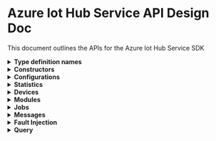 ﻿# Azure Iot Hub Service API Design Doc
This document outlines the APIs for the Azure Iot Hub Service SDK

<details><summary><b>Type definition names</b></summary>
    
```
Configuration - TwinConfiguration
Module - ModuleIdentity
Device - DeviceIdentity
Twin - TwinData
Interface - PnpInterface
Property - PnpProperty
Reported - PnpReported
Desired - PnpDesired
```
</details>

<details><summary><b>Constructors</b></summary>
    
```csharp

```
</details>

<details><summary><b>Configurations</b></summary>
APIs for managing configurations for devices and modules

```csharp

```
</details>

<details><summary><b>Statistics</b></summary>
APIs for getting statistics about devices and modules, as well as service statistics

```csharp

```
</details>

<details><summary><b>Devices</b></summary>
APIs for managing device identities, device twins, and querying devices

```csharp

```
</details>

<details><summary><b>Modules</b></summary>
APIs for managing module identities, module twins, and querying modules

```csharp

```
</details>

<details><summary><b>Jobs</b></summary>
Import/Export Jobs APIs: Import and export operations take place in the context of Jobs that enable you to execute bulk service operations against an IoT hub. Exports are long-running jobs that use a customer-supplied blob container to save device identity data read from the identity registry. In addition, imports are long-running jobs that use data in a customer-supplied blob container to write device identity data into the identity registry.

```csharp
public class Jobs
{
    /// <summary>
    /// Creates a job to export device registrations to the container using a job properties object.
    /// </summary>
    /// <param name="jobProperties">Properties for the job</param>
    /// <param name="cancellationToken">Task cancellation token</param>
    /// <returns>JobProperties of the newly created job.</returns>
    /// <example>
    /// <code snippet="Snippet:JobsSampleExportDevicesWithJobPropertiesAsync" language="csharp">
    /// // Code snippet of how to use this API while using JobProperties.CreateForExportJob
    /// </code>
    /// </example>
    public virtual async Task<JobProperties> ExportDevicesAsync(JobProperties jobProperties, CancellationToken cancellationToken = default);

    /// <summary>
    /// Creates a job to export device registrations to the container.
    /// </summary>
    /// <param name="outputBlobContainerUri">URI containing SAS token to a blob container. This is used to output the status of the job and the results.</param>
    /// <param name="outputBlobName">The name of the blob that will be created in the provided output blob container. This blob will contain the exported device registry information for the IoT Hub.</param>
    /// <param name="excludeKeys">If false, authorization keys are included in export output.  Keys are exported as null otherwise.</param>
    /// <param name="storageAuthenticationType">Specifies authentication type being used for connecting to storage account.</param>
    /// <param name="cancellationToken">Task cancellation token.</param>
    /// <returns>JobProperties of the newly created job.</returns>
    /// <example>
    /// <code snippet="Snippet:JobsSampleExportDevicesAsync" language="csharp">
    /// </code>
    /// </example>
    public virtual async Task<JobProperties> ExportDevicesAsync(string outputBlobContainerUri, string outputBlobName, bool excludeKeys, JobPropertiesStorageAuthenticationType storageAuthenticationType, CancellationToken cancellationToken = default);

    /// <summary>
    /// Creates a job to import device registrations into the IoT Hub using a job properties object.
    /// </summary>
    /// <param name="jobProperties">Properties for the job</param>
    /// <param name="cancellationToken">Task cancellation token</param>
    /// <returns>JobProperties of the newly created job.</returns>
    /// <example>
    /// <code snippet="Snippet:JobsSampleImportDevicesWithJobPropertiesAsync" language="csharp">
    /// // Code snippet of how to use this API while using JobProperties.CreateForImportJob
    /// </code>
    /// </example>
    public virtual async Task<JobProperties> ImportDevicesAsync(JobProperties jobProperties, CancellationToken cancellationToken = default);

    /// <summary>
    /// Creates a job to import device registrations into the IoT Hub.
    /// </summary>
    /// <param name="importBlobContainerUri">URI containing SAS token to a blob container that contains registry data to sync.</param>
    /// <param name="importBlobName">The blob name to be used when importing from the provided input blob container.</param>
    /// <param name="outputBlobContainerUri">URI containing SAS token to a blob container. This is used to output the status of the job.</param>
    /// <param name="outputBlobName">The name of the blob that will be created in the provided output blob container.</param>
    /// <param name="storageAuthenticationType">Specifies authentication type being used for connecting to storage account.</param>
    /// <param name="cancellationToken">Task cancellation token.</param>
    /// <returns>JobProperties of the newly created job.</returns>
    /// <example>
    /// <code snippet="Snippet:JobsSampleImportDevicesAsync" language="csharp">
    /// </code>
    /// </example>
    public virtual async Task<JobProperties> ImportDevicesAsync(string importBlobContainerUri, string importBlobName, string outputBlobContainerUri, string outputBlobName, JobPropertiesStorageAuthenticationType storageAuthenticationType, CancellationToken cancellationToken = default);

    /// <summary>
    /// List all import and export jobs for the IoT Hub.
    /// </summary>
    /// <param name="cancellationToken">Task cancellation token</param>
    /// <returns>IEnumerable of JobProperties of all jobs for this IoT Hub.</returns>
    /// <example>
    /// <code snippet="Snippet:JobsSampleGetImportExportJobsAsync" language="csharp">
    /// </code>
    /// </example>
    public virtual async Task<IEnumerable<JobProperties>> GetImportExportJobsAsync(CancellationToken cancellationToken);

    /// <summary>
    /// Gets the import or export job with the specified ID.
    /// </summary>
    /// <param name="jobId">Id of the Job object to retrieve</param>
    /// <param name="cancellationToken">Task cancellation token</param>
    /// <returns>JobProperties of the job specified by the provided jobId.</returns>
    /// <example>
    /// <code snippet="Snippet:JobsSampleGetImportExportJobAsync" language="csharp">
    /// </code>
    /// </example>
    public virtual async Task<JobProperties> GetImportExportJobAsync(string jobId, CancellationToken cancellationToken);

    /// <summary>
    /// Cancels/Deletes the job with the specified ID.
    /// </summary>
    /// <param name="jobId">Id of the job to cancel</param>
    /// <param name="cancellationToken">Task cancellation token</param>
    /// <returns>A response object.</returns>
    /// <example>
    /// <code snippet="Snippet:JobsSampleCancelImportExportJobAsync" language="csharp">
    /// </code>
    /// </example>
    public virtual async ValueTask<Response<object>> CancelImportExportJobAsync(string jobId, CancellationToken cancellationToken);

}

// Customized
public partial class JobProperties
{
    public static JobProperties CreateForExportJob(
        string outputBlobContainerUri, 
        string outputBlobName, 
        bool excludeKeys, 
        JobPropertiesStorageAuthenticationType stroageAuthenticationType);

    public static JobProperties CreateForImportJob(
        string importBlobContainerUri,
        string importBlobName,
        string outputBlobContainerUri,
        string outputBlobName,
        JobPropertiesStorageAuthenticationType storageAuthenticationType); 
}
```
</details>

<details><summary><b>Messages</b></summary>
Feedback messages, sending cloud to device messages (missing from current swagger), and purging cloud to device message queue
```csharp

```
</details>

<details><summary><b>Files</b></summary>
APIs for getting file upload notifications (missing from current swagger)

```csharp

```
</details>

<details><summary><b>Fault Injection</b></summary>
Not sure if we'll expose these

```csharp

```
</details>

<details><summary><b>Query</b></summary>
APIs for querying on device or module identities

```csharp

```
</details>
